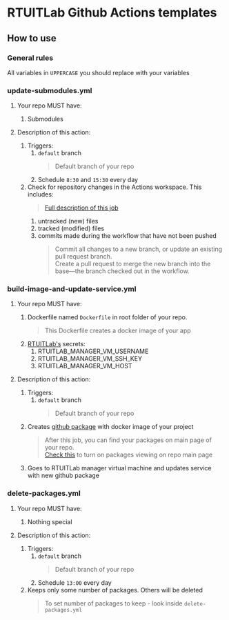 # RTUITLab Github Actions templates
## How to use
### General rules
All variables in `UPPERCASE` you should replace with your variables
### update-submodules.yml
1. Your repo MUST have:
    1. Submodules

1. Description of this action:
    1. Triggers:
        1. `default` branch 
            > Default branch of your repo
        1. Schedule `8:30` and `15:30` every day
    1. Check for repository changes in the Actions workspace. This includes:
        > [Full description of this job](https://github.com/peter-evans/create-pull-request)
        1. untracked (new) files
        1. tracked (modified) files
        1. commits made during the workflow that have not been pushed
            > Commit all changes to a new branch, or update an existing pull request branch.  
            Create a pull request to merge the new branch into the base—the branch checked out in the workflow.


### build-image-and-update-service.yml
1. Your repo MUST have:
    1. Dockerfile named `Dockerfile` in root folder of your repo.
        > This Dockerfile creates a docker image of your app
    1. [RTUITLab's](https://github.com/RTUITLab) secrets:
        1. RTUITLAB_MANAGER_VM_USERNAME
        1. RTUITLAB_MANAGER_VM_SSH_KEY
        1. RTUITLAB_MANAGER_VM_HOST

1. Description of this action:
    1. Triggers:
        1. `default` branch 
            > Default branch of your repo
    1. Creates [github package](https://github.com/features/packages) with docker image of your project
        > After this job, you can find your packages on main page of your repo.  
        [Check this](https://docs.github.com/en/packages/learn-github-packages/viewing-packages) to turn on packages viewing on repo main page
    1. Goes to RTUITLab manager virtual machine and updates service with new github package

### delete-packages.yml
1. Your repo MUST have:
    1. Nothing special

1. Description of this action:
    1. Triggers:
        1. `default` branch 
            > Default branch of your repo
        1. Schedule `13:00` every day
    1. Keeps only some number of packages. Others will be deleted
        > To set number of packages to keep - look inside `delete-packages.yml`
